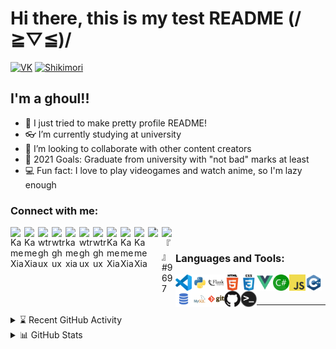 # Hi there, this is my test README (/≧▽≦)/

[![VK](https://img.shields.io/badge/kamexia-VK-0077FF?style=for-the-badge&logo=vk&logoColor=9cf)][vk]
[![Shikimori](<https://img.shields.io/badge/(%EF%BE%89%E2%97%95%E3%83%AE%E2%97%95)%EF%BE%89*:%EF%BD%A5%EF%BE%9F%E2%9C%A7-%E3%81%8A%E3%81%8B%E3%81%88%E3%82%8A%E3%81%AA%E3%81%95%E3%81%84-ff69b4?style=for-the-badge&logo=shikimori&logoColor=white>)](https://shikimori.one/)

## I'm a ghoul!!

- 💚 I just tried to make pretty profile README!
- 👓 I’m currently studying at university
- 👯 I’m looking to collaborate with other content creators
- 📕 2021 Goals: Graduate from university with "not bad" marks at least
- 💻 Fun fact: I love to play videogames and watch anime, so I'm lazy enough

### Connect with me:

[<img align="left" alt="KameXia" width="22px" src="https://cdn.jsdelivr.net/npm/simple-icons@v3/icons/vk.svg" />][vk]
[<img align="left" alt="KameXia" width="22px" src="https://cdn.jsdelivr.net/npm/simple-icons@v3/icons/shikimori.svg" />][shikimori]
[<img align="left" alt="wtrghux" width="22px" src="https://cdn.jsdelivr.net/npm/simple-icons@v3/icons/twitter.svg" />][twitter]
[<img align="left" alt="wtrghux" width="22px" src="https://cdn.jsdelivr.net/npm/simple-icons@v3/icons/pixiv.svg" />][pixiv]
[<img align="left" alt="kamexia" width="22px" src="https://cdn.jsdelivr.net/npm/simple-icons@v3/icons/tumblr.svg" />][tumblr]
[<img align="left" alt="wtrghux" width="22px" src="https://cdn.jsdelivr.net/npm/simple-icons@v3/icons/facebook.svg" />][facebook]
[<img align="left" alt="wtrghux" width="22px" src="https://cdn.jsdelivr.net/npm/simple-icons@v3/icons/twitch.svg" />][twitch]
[<img align="left" alt="KameXia" width="22px" src="https://cdn.jsdelivr.net/npm/simple-icons@v3/icons/steam.svg" />][steam]
[<img align="left" alt="KameXia" width="22px" src="https://cdn.jsdelivr.net/npm/simple-icons@v3/icons/telegram.svg" />][telegram]
[<img align="left" alt="KameXia" width="22px" src="https://cdn.jsdelivr.net/npm/simple-icons@v3/icons/skype.svg" />][skype]
[<img align="left" alt="່່ " width="22px" src="https://cdn.jsdelivr.net/npm/simple-icons@v3/icons/odnoklassniki.svg" />][ok]
<img align="left" alt="『 』#9697" width="22px" src="https://cdn.jsdelivr.net/npm/simple-icons@v3/icons/discord.svg" />

<br />

### Languages and Tools:

<img align="left" alt="Visual Studio Code" width="26px" src="https://raw.githubusercontent.com/github/explore/80688e429a7d4ef2fca1e82350fe8e3517d3494d/topics/visual-studio-code/visual-studio-code.png" />
<img align="left" alt="Python" width="26px" src="https://raw.githubusercontent.com/github/explore/80688e429a7d4ef2fca1e82350fe8e3517d3494d/topics/python/python.png" />
<img align="left" alt="Flask" width="26px" src="https://raw.githubusercontent.com/github/explore/80688e429a7d4ef2fca1e82350fe8e3517d3494d/topics/flask/flask.png" />
<img align="left" alt="HTML5" width="26px" src="https://raw.githubusercontent.com/github/explore/80688e429a7d4ef2fca1e82350fe8e3517d3494d/topics/html/html.png" />
<img align="left" alt="CSS3" width="26px" src="https://raw.githubusercontent.com/github/explore/80688e429a7d4ef2fca1e82350fe8e3517d3494d/topics/css/css.png" />
<img align="left" alt="Vue" width="26px" src="https://raw.githubusercontent.com/github/explore/80688e429a7d4ef2fca1e82350fe8e3517d3494d/topics/vue/vue.png" />
<img align="left" alt="C#" width="26px" src="https://raw.githubusercontent.com/github/explore/80688e429a7d4ef2fca1e82350fe8e3517d3494d/topics/csharp/csharp.png" />
<img align="left" alt="JavaScript" width="26px" src="https://raw.githubusercontent.com/github/explore/80688e429a7d4ef2fca1e82350fe8e3517d3494d/topics/javascript/javascript.png" />
<img align="left" alt="C++" width="26px" src="https://raw.githubusercontent.com/github/explore/80688e429a7d4ef2fca1e82350fe8e3517d3494d/topics/cpp/cpp.png" />
<img align="left" alt="SQL" width="26px" src="https://raw.githubusercontent.com/github/explore/80688e429a7d4ef2fca1e82350fe8e3517d3494d/topics/sql/sql.png" />
<img align="left" alt="MySQL" width="26px" src="https://raw.githubusercontent.com/github/explore/80688e429a7d4ef2fca1e82350fe8e3517d3494d/topics/mysql/mysql.png" />
<img align="left" alt="Git" width="26px" src="https://raw.githubusercontent.com/github/explore/80688e429a7d4ef2fca1e82350fe8e3517d3494d/topics/git/git.png" />
<img align="left" alt="GitHub" width="26px" src="https://raw.githubusercontent.com/github/explore/78df643247d429f6cc873026c0622819ad797942/topics/github/github.png" />
<img align="left" alt="Terminal" width="26px" src="https://raw.githubusercontent.com/github/explore/80688e429a7d4ef2fca1e82350fe8e3517d3494d/topics/terminal/terminal.png" />

<br />
<br />

---

<details>
    <summary>⌛ Recent GitHub Activity</summary>

<!--START_SECTION:activity-->

<!--END_SECTION:activity-->

</details>

<details>

<summary>📊 GitHub Stats</summary>
    <img align="left" alt="KameXia's GitHub Stats" src="https://github-readme-stats.vercel.app/api?username=wtrghux&show_icons=true&hide_border=true&theme=cobalt" />

</details>

[vk]: https://vk.com/kamexia
[shikimori]: https://shikimori.one/KameXia
[twitter]: https://twitter.com/wtrghux
[pixiv]: https://www.pixiv.net/en/users/21408682
[tumblr]: http://kamexia.tumblr.com/
[facebook]: https://www.facebook.com/wtrghux/
[twitch]: https://www.twitch.tv/constantine_wtrghux
[steam]: https://steamcommunity.com/id/KameXia/
[telegram]: https://t.me/KameXia
[skype]: https://join.skype.com/invite/HaUDCGZyksVG
[ok]: https://ok.ru/profile/588875756555
